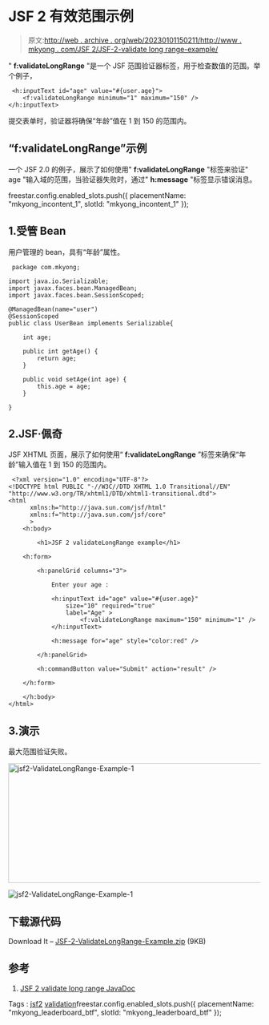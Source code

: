 # JSF 2 有效范围示例

> 原文:[http://web . archive . org/web/20230101150211/http://www . mkyong . com/JSF 2/JSF-2-validate long range-example/](http://web.archive.org/web/20230101150211/http://www.mkyong.com/jsf2/jsf-2-validatelongrange-example/)

" **f:validateLongRange** "是一个 JSF 范围验证器标签，用于检查数值的范围。举个例子，

```
 <h:inputText id="age" value="#{user.age}">
	<f:validateLongRange minimum="1" maximum="150" />
</h:inputText> 
```

提交表单时，验证器将确保“年龄”值在 1 到 150 的范围内。

## “f:validateLongRange”示例

一个 JSF 2.0 的例子，展示了如何使用" **f:validateLongRange** "标签来验证" age "输入域的范围，当验证器失败时，通过" **h:message** "标签显示错误消息。

freestar.config.enabled_slots.push({ placementName: "mkyong_incontent_1", slotId: "mkyong_incontent_1" });

## 1.受管 Bean

用户管理的 bean，具有“年龄”属性。

```
 package com.mkyong;

import java.io.Serializable;
import javax.faces.bean.ManagedBean;
import javax.faces.bean.SessionScoped;

@ManagedBean(name="user")
@SessionScoped
public class UserBean implements Serializable{

	int age;

	public int getAge() {
		return age;
	}

	public void setAge(int age) {
		this.age = age;
	}

} 
```

## 2.JSF·佩奇

JSF XHTML 页面，展示了如何使用“ **f:validateLongRange** ”标签来确保“年龄”输入值在 1 到 150 的范围内。

```
 <?xml version="1.0" encoding="UTF-8"?>
<!DOCTYPE html PUBLIC "-//W3C//DTD XHTML 1.0 Transitional//EN" 
"http://www.w3.org/TR/xhtml1/DTD/xhtml1-transitional.dtd">
<html    
      xmlns:h="http://java.sun.com/jsf/html"
      xmlns:f="http://java.sun.com/jsf/core"
      >
    <h:body>

    	<h1>JSF 2 validateLongRange example</h1>

	<h:form>

		<h:panelGrid columns="3">

			Enter your age : 

			<h:inputText id="age" value="#{user.age}" 
				size="10" required="true"
				label="Age" >
			        <f:validateLongRange maximum="150" minimum="1" />
			</h:inputText>

			<h:message for="age" style="color:red" />

		</h:panelGrid>

		<h:commandButton value="Submit" action="result" />

	</h:form>

    </h:body>
</html> 
```

## 3.演示

最大范围验证失败。

<noscript><img src="../Images/e3e4ae9cd7e86eb7cfd609a6bbf112bc.png" alt="jsf2-ValidateLongRange-Example-1" title="jsf2-ValidateLongRange-Example-1" width="640" height="239" data-original-src="http://web.archive.org/web/20210220021055im_/http://www.mkyong.com/wp-content/uploads/2010/10/jsf2-ValidateLongRange-Example-1.png"/></noscript>

![jsf2-ValidateLongRange-Example-1](../Images/61fd12062aa171b102dce26d18807c1d.png "jsf2-ValidateLongRange-Example-1")

## 下载源代码

Download It – [JSF-2-ValidateLongRange-Example.zip](http://web.archive.org/web/20210220021055/http://www.mkyong.com/wp-content/uploads/2010/10/JSF-2-ValidateLongRange-Example.zip) (9KB)

## 参考

1.  [JSF 2 validate long range JavaDoc](http://web.archive.org/web/20210220021055/https://javaserverfaces.dev.java.net/nonav/docs/2.0/pdldocs/facelets/f/validateLongRange.html)

Tags : [jsf2](http://web.archive.org/web/20210220021055/https://mkyong.com/tag/jsf2/) [validation](http://web.archive.org/web/20210220021055/https://mkyong.com/tag/validation/)freestar.config.enabled_slots.push({ placementName: "mkyong_leaderboard_btf", slotId: "mkyong_leaderboard_btf" });<input type="hidden" id="mkyong-current-postId" value="7506">